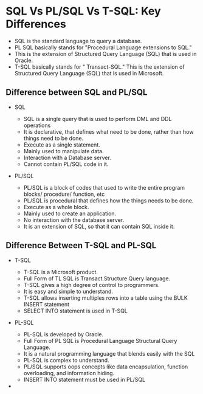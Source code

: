 #	SQL Vs PL/SQL Vs T-SQL: Key Differences

-	SQL is the standard language to query a database.
-	PL SQL basically stands for "Procedural Language extensions to SQL." 
-	This is the extension of Structured Query Language (SQL) that is used in Oracle.
-	T-SQL basically stands for " Transact-SQL." This is the extension of Structured Query Language (SQL) that is used in Microsoft.


##	Difference between SQL and PL/SQL


-	SQL
	-	SQL is a single query that is used to perform DML and DDL operations
	-	It is declarative, that defines what need to be done, rather than how things need to be done.
	-	Execute as a single statement.
	-	Mainly used to manipulate data.
	-	Interaction with a Database server.
	-	Cannot contain PL/SQL code in it.


	


-	PL/SQL
	-	PL/SQL is a block of codes that used to write the entire program blocks/ procedure/ function, etc
	-	PL/SQL is procedural that defines how the things needs to be done.
	-	Execute as a whole block.
	-	Mainly used to create an application.
	-	No interaction with the database server.
	-	It is an extension of SQL, so that it can contain SQL inside it.

	
##	Difference Between T-SQL and PL-SQL

	
-	T-SQL
	-	T-SQL is a Microsoft product.
	-	Full Form of TL SQL is Transact Structure Query language.
	-	T-SQL gives a high degree of control to programmers.
	-	It is easy and simple to understand.
	-	T-SQL allows inserting multiples rows into a table using the BULK INSERT statement
	-	SELECT INTO statement is used in T-SQL

-	PL-SQL
	-	PL-SQL is developed by Oracle.
	-	Full Form of PL SQL is Procedural Language Structural Query Language.
	-	It is a natural programming language that blends easily with the SQL
	-	PL-SQL is complex to understand.
	-	PL/SQL supports oops concepts like data encapsulation, function overloading, and information hiding.
	-	INSERT INTO statement must be used in PL/SQL

	


-	

	

	
	
	
	
	
	
	
	
	
	
	
	
	
	
	
	
	
	
	
	
	
	
	
	
	
	
	
	
	
	
	
	
	
	
	
	
	
	
	
	
	
	
	
	
	
	
	
	
	
	
	
	
	
	
	
	
	
	
	
	
	
	
	
	
	
	
	
	
	
	
	
	
	
	
	
	
	
	
	
	
	
	
	
	
	
	
	
	
	
	
	
	
	
	
	
	
	
	
	
	
	
	
	
	
	
	
	
	
	
	
	
	
	
	
	
	
	
	
	
	
	
	
	
	
	
	
	
	
	
	
	
	
	
	
	
	
	
	
	
	
	
	
	
	
	
	
	
	
	
	
	
	
	
	
	
	
	
	
	
	
	
	
	
	
	
	
	
	
	
	
	
	
	
	
	
	
	
	
	
	
	
	
	
	
	
	
	
	
	
	
	
	
	
	
	
	
	
	
	
	
	
	
	
	
	
	
	
	
	
	
	
	
